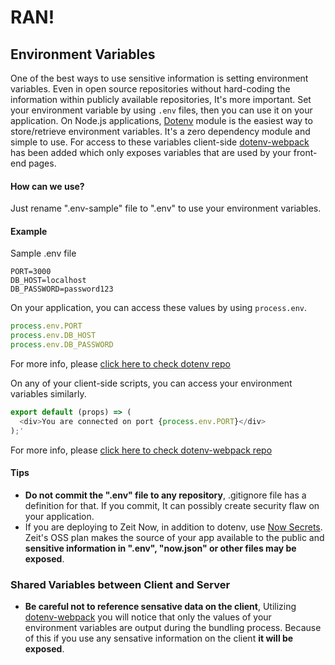 # RAN!

## Environment Variables

One of the best ways to use sensitive information is setting environment variables. Even in open source repositories without hard-coding the information within publicly available repositories, It's more important. Set your environment variable by using ```.env``` files, then you can use it on your application. On Node.js applications, [Dotenv](https://github.com/motdotla/dotenv) module is the easiest way to store/retrieve environment variables. It's a zero dependency module and simple to use. For access to these variables client-side [dotenv-webpack](https://github.com/mrsteele/dotenv-webpack) has been added which only exposes variables that are used by your front-end pages.

#### How can we use?
Just rename ".env-sample" file to ".env" to use your environment variables.

#### Example
Sample .env file
```
PORT=3000
DB_HOST=localhost
DB_PASSWORD=password123
```

On your application, you can access these values by using ```process.env```.
```javascript
process.env.PORT
process.env.DB_HOST
process.env.DB_PASSWORD
```

For more info, please [click here to check dotenv repo](https://github.com/motdotla/dotenv)

On any of your client-side scripts, you can access your environment variables similarly.
```javascript
export default (props) => (
  <div>You are connected on port {process.env.PORT}</div>
);'
```

For more info, please [click here to check dotenv-webpack repo](https://github.com/mrsteele/dotenv-webpack)

#### Tips
- **Do not commit the ".env" file to any repository**, .gitignore file has a definition for that. If you commit, It can possibly create security flaw on your application.
- If you are deploying to Zeit Now, in addition to dotenv, use [Now Secrets](https://zeit.co/docs/features/env-and-secrets). Zeit's OSS plan makes the source of your app available to the public and **sensitive information in ".env", "now.json" or other files may be exposed**.

### Shared Variables between Client and Server
- **Be careful not to reference sensative data on the client**, Utilizing [dotenv-webpack](https://github.com/mrsteele/dotenv-webpack) you will notice that only the values of your environment variables are output during the bundling process. Because of this if you use any sensative information on the client **it will be exposed**.

